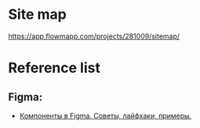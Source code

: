 # Site map
https://app.flowmapp.com/projects/281009/sitemap/

# Reference list
## Figma:
- [Компоненты в Figma. Советы, лайфхаки, примеры.](https://www.youtube.com/watch?v=YmPc4jVNSR4)

